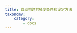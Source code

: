 ```yaml
---
title: 自动构建的触发条件和设定方法
taxonomy:
    category:
        - docs
---
```


<!--
手动构建- >可以选择分支，也可以在构建规则是选择，手动是处理例外情况

自动构建

重新构建：适用于失败的项目，可以重新执行CI，也可以重新执行Build，但是，是根据build服务器上的code来重新执行，如果有新的 commit，需要调整，不要混淆。

-->
